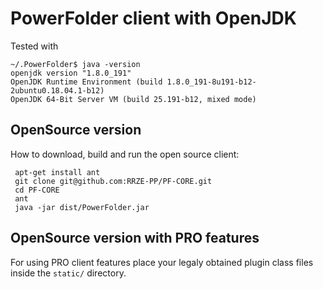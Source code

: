 # PowerFolder client with OpenJDK

Tested with

```
~/.PowerFolder$ java -version
openjdk version "1.8.0_191"
OpenJDK Runtime Environment (build 1.8.0_191-8u191-b12-2ubuntu0.18.04.1-b12)
OpenJDK 64-Bit Server VM (build 25.191-b12, mixed mode)
```
## OpenSource version

How to download, build and run the open source client:
```
 apt-get install ant
 git clone git@github.com:RRZE-PP/PF-CORE.git
 cd PF-CORE
 ant
 java -jar dist/PowerFolder.jar
 ```
 ## OpenSource version with PRO features
 
 For using PRO client features place your legaly obtained plugin class files inside the `static/` directory.
